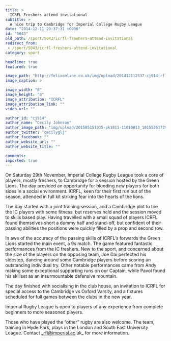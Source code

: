 ```yaml
---
title: >
  ICRFL Freshers attend invitational
subtitle: >
  A nice trip to Cambridge for Imperial College Rugby League
date: "2014-12-11 23:37:31 +0000"
id: "5043"
old_path: /sport/5043/icrfl-freshers-attend-invitational
redirect_from:
 - /sport/5043/icrfl-freshers-attend-invitational
category: sport

headline: true
featured: true

image_path: "http://felixonline.co.uk/img/upload/201412112337-cj914-rfl.png"
image_caption: >

image_width: "0"
image_height: "0"
image_attribution: "ICRFL"
image_attribution_link: ""
video_url: ""

author_id: "cj914"
author_name: "Cecily Johnson"
author_image_path: "img/upload/201505151935-pk1811-11010013_10155361739565635_8828522702362664338_o.jpg"
author_twitter: "cecilyglj"
author_facebook: ""
author_website_url: ""
author_website_title: ""

comments:
imported: true
---
```


On Saturday 29th November, Imperial College Rugby League took a core of players, mostly freshers, to Cambridge for a session hosted by the Green Lions. The day provided an opportunity for blooding new players for both sides in a social environment. ICRFL, keen for their first run out of the season, attended in full kit striking fear into the hearts of the lions.

The day started with a joint training session, and a Cambridge plot to tire the IC players with some fitness, but reserves held and the session moved to skills based play. Having travelled with a small squad of players ICRFL found themselves short a dummy half and stand-off, but confident of their passing abilities the positions were quickly filled by a prop and second row.

In awe of the accuracy of the passing skills of ICRFL’s forwards the Green Lions started the main event, a 9s match. The game featured fantastic performances from the IC freshers. New to the sport, and concerned about the size of the players on the opposing team, Joe Dai perfected his sidestep, dancing around some Cambridge players before scoring an outstanding individual try. Other notable performances came from Andy making some exceptional supporting runs on our Captain, while Pavol found his skillset as an insurmountable defensive mountain.

The day finished with socialising in the club house, an invitation to ICRFL for special access to the Cambridge vs Oxford Varsity, and a fixtures scheduled for full games between the clubs in the new year.

Imperial Rugby League is open to players of any experience from complete beginners to more seasoned players.

Those who have played the “other” rugby are also welcome. The team, training in Hyde Park, plays in the London and South East University League. Contact _rfl@imperial.ac.uk_ for more information.
